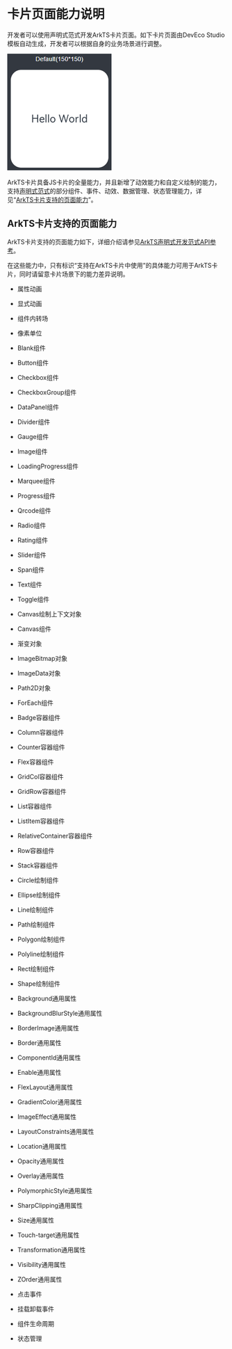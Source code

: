 # 卡片页面能力说明


开发者可以使用声明式范式开发ArkTS卡片页面。如下卡片页面由DevEco Studio模板自动生成，开发者可以根据自身的业务场景进行调整。


![WidgetPreviewPage](figures/WidgetPreviewPage.png)


ArkTS卡片具备JS卡片的全量能力，并且新增了动效能力和自定义绘制的能力，支持[声明式范式](../reference/arkui-ts/Readme-CN.md)的部分组件、事件、动效、数据管理、状态管理能力，详见“[ArkTS卡片支持的页面能力](#arkts卡片支持的页面能力)”。


## ArkTS卡片支持的页面能力

ArkTS卡片支持的页面能力如下，详细介绍请参见[ArkTS声明式开发范式API参考](../reference/arkui-ts/Readme-CN.md)。

在这些能力中，只有标识“支持在ArkTS卡片中使用”的具体能力可用于ArkTS卡片，同时请留意卡片场景下的能力差异说明。

- 属性动画

- 显式动画

- 组件内转场

- 像素单位

- Blank组件

- Button组件

- Checkbox组件

- CheckboxGroup组件

- DataPanel组件

- Divider组件

- Gauge组件

- Image组件

- LoadingProgress组件

- Marquee组件

- Progress组件

- Qrcode组件

- Radio组件

- Rating组件

- Slider组件

- Span组件

- Text组件

- Toggle组件

- Canvas绘制上下文对象

- Canvas组件

- 渐变对象

- ImageBitmap对象

- ImageData对象

- Path2D对象

- ForEach组件

- Badge容器组件

- Column容器组件

- Counter容器组件

- Flex容器组件

- GridCol容器组件

- GridRow容器组件

- List容器组件

- ListItem容器组件

- RelativeContainer容器组件

- Row容器组件

- Stack容器组件

- Circle绘制组件

- Ellipse绘制组件

- Line绘制组件

- Path绘制组件

- Polygon绘制组件

- Polyline绘制组件

- Rect绘制组件

- Shape绘制组件

- Background通用属性

- BackgroundBlurStyle通用属性

- BorderImage通用属性

- Border通用属性

- ComponentId通用属性

- Enable通用属性

- FlexLayout通用属性

- GradientColor通用属性

- ImageEffect通用属性

- LayoutConstraints通用属性

- Location通用属性

- Opacity通用属性

- Overlay通用属性

- PolymorphicStyle通用属性

- SharpClipping通用属性

- Size通用属性

- Touch-target通用属性

- Transformation通用属性

- Visibility通用属性

- ZOrder通用属性

- 点击事件

- 挂载卸载事件

- 组件生命周期

- 状态管理
